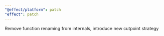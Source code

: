 ```yaml
---
"@effect/platform": patch
"effect": patch
---
```


Remove function renaming from internals, introduce new cutpoint strategy
